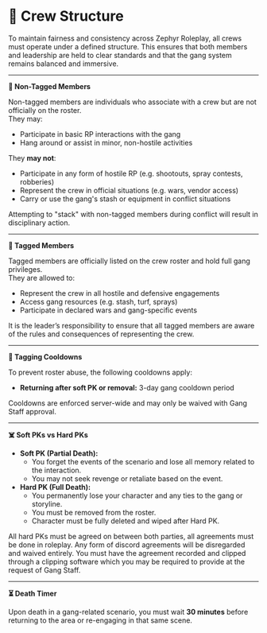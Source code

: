 # 🔐 Crew Structure

To maintain fairness and consistency across Zephyr Roleplay, all crews must operate under a defined structure. This ensures that both members and leadership are held to clear standards and that the gang system remains balanced and immersive.

***

**🔹 Non-Tagged Members**

Non-tagged members are individuals who associate with a crew but are not officially on the roster.\
They may:

* Participate in basic RP interactions with the gang
* Hang around or assist in minor, non-hostile activities

They **may not**:

* Participate in any form of hostile RP (e.g. shootouts, spray contests, robberies)
* Represent the crew in official situations (e.g. wars, vendor access)
* Carry or use the gang's stash or equipment in conflict situations

Attempting to "stack" with non-tagged members during conflict will result in disciplinary action.

***

**🔹 Tagged Members**

Tagged members are officially listed on the crew roster and hold full gang privileges.\
They are allowed to:

* Represent the crew in all hostile and defensive engagements
* Access gang resources (e.g. stash, turf, sprays)
* Participate in declared wars and gang-specific events

It is the leader’s responsibility to ensure that all tagged members are aware of the rules and consequences of representing the crew.

***

**🔄 Tagging Cooldowns**

To prevent roster abuse, the following cooldowns apply:

* **Returning after soft PK or removal:** 3-day gang cooldown period

Cooldowns are enforced server-wide and may only be waived with Gang Staff approval.

***

**☠️ Soft PKs vs Hard PKs**

* **Soft PK (Partial Death):**
  * You forget the events of the scenario and lose all memory related to the interaction.
  * You may not seek revenge or retaliate based on the event.
* **Hard PK (Full Death):**
  * You permanently lose your character and any ties to the gang or storyline.
  * You must be removed from the roster.
  * Character must be fully deleted and wiped after Hard PK.

All hard PKs must be agreed on between both parties, all agreements must be done in roleplay. Any form of discord agreements will be disregarded and waived entirely. You must have the agreement recorded and clipped through a clipping software which you may be required to provide at the request of Gang Staff.

***

**⏳ Death Timer**

Upon death in a gang-related scenario, you must wait **30 minutes** before returning to the area or re-engaging in that same scene.
